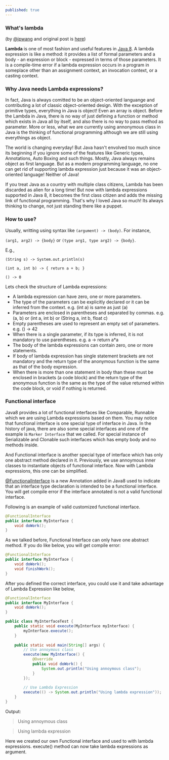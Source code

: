 ```yaml
---
published: true
---
```

### What's lambda

(by [@jpwang](https://github.com/jp-wang) and original post is [here](https://github.com/jp-wang/jp-wang.github.io/blob/master/_posts/2016-08-01-deep-into-lambda.md))

**Lambda** is one of most fashion and useful features in [Java 8](http://docs.oracle.com/javase/specs/jls/se8/html/jls-15.html#jls-15.27). A lambda expression is like a method: it provides a list of formal parameters and a body - an expression or block - expressed in terms of those parameters. It is a compile-time error if a lambda expression occurs in a program in someplace other than an assignment context, an invocation context, or a casting context.

### Why Java needs Lambda expressions?

In fact, Java is always comitted to be an object-oriented languange and contributing a lot of classic object-oriented design. With the exception of primitive types, everything in Java is object! Even an array is object. Before the Lambda in Java, there is no way of just defining a function or method which exists in Java all by itself, and also there is no way to pass method as parameter. More or less, what we are currently using annonymous class in Java is the thinking of functional programming although we are still using everythings as object. 

The world is changing everyday! But Java hasn't envolved too much since its beginning if you ignore some of the features like Generic types, Annotations, Auto Boxing and such things. Mostly, Java always remains object as first language. But as a modern programming language, no one can get rid of supporting lambda expression just because it was an object-oriented language! Neither of Java!

If you treat Java as a country with multiple class citizens, Lambda has been discarded as alien for a long time! But now with lambda expressions supported in Java 8, it becomes the first class citizen and adds the missing link of functional programming. That's why I loved Java so much! Its always thinking to change, not just standing there like a puppet.

### How to use?

Usually, writting using syntax like `(argument) -> (body)`. For instance,

`(arg1, arg2) -> {body}` or
`(type arg1, type arg2) -> {body}`.

E.g.,

`(String s) -> System.out.println(s)`

`(int a, int b) -> { return a + b; }`

`() -> 0`

Lets check the structure of Lambda expressions:

* A lambda expression can have zero, one or more parameters.
* The type of the parameters can be explicitly declared or it can be inferred from the context. e.g. (int a) is same as just (a)
* Parameters are enclosed in parentheses and separated by commas. e.g. (a, b) or (int a, int b) or (String a, int b, float c)
* Empty parentheses are used to represent an empty set of parameters. e.g. () -> 42
* When there is a single parameter, if its type is inferred, it is not mandatory to use parentheses. e.g. a -> return a*a
* The body of the lambda expressions can contain zero, one or more statements.
* If body of lambda expression has single statement brackets are not mandatory and the return type of the anonymous function is the same as that of the body expression.
* When there is more than one statement in body than these must be enclosed in brackets (a code block) and the return type of the anonymous function is the same as the type of the value returned within the code block, or void if nothing is returned.

### Functional interface

Java8 provides a lot of functional interfaces like Comparable, Runnable which we are using Lambda expressions based on them. You may notice that functional interface is one special type of interface in Java. In the history of java, there are also some special interfaces and one of the example is `Marker Interface` that we called. For special instance of Serializable and Clonable such interfaces which has empty body and no methods inside.

And Functional interface is another special type of interface which has only one abstract method declared in it. Previously, we use annoymous inner classes to instantiate objects of functional interface. Now with Lambda expressions, this one can be simplified.

[@FunctionalInterface](https://docs.oracle.com/javase/8/docs/api/java/lang/FunctionalInterface.html) is a new Annotation added in Java8 used to indicate that an interface type declaration is intended to be a functional interface. You will get compile error if the interface annotated is not a valid functional interface.

Following is an example of valid customized functional interface.

```java
@FunctionalInterface
public interface MyInterface {
    void doWork();
}
```

As we talked before, Functional Interface can only have one abstract method. If you do like below, you will get compile error:

```java
@FunctionalInterface
public interface MyInterface {
    void doWork();
    void finishWork();
}
```

After you defined the correct interface, you could use it and take advantage of Lambda Expression like below,

```java
@FunctionalInterface
public interface MyInterface {
    void doWork();
}

public class MyInterfaceTest {
    public static void execute(MyInterface myInterface) {
        myInterface.execute();
    }
    
    public static void main(String[] args) {
        // Use annoymous class
        execute(new MyInterface() {
            @Override
            public void doWork() {
                System.out.println("Using annoymous class");
            }
        });
        
        // Use Lambda Expression
        execute(() -> System.out.println("Using lambda expression"));
    }
}
```

Output:

> Using annoymous class

> Using lambda expression

Here we created our own Functional interface and used to with lambda expressions. execute() method can now take lambda expressions as argument.
